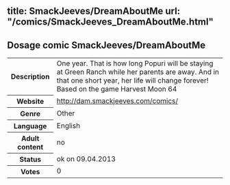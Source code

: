 title: SmackJeeves/DreamAboutMe
url: "/comics/SmackJeeves_DreamAboutMe.html"
---
Dosage comic SmackJeeves/DreamAboutMe
-----------------------------------------

<table class="comicinfo">
<tr>
<th>Description</th><td>One year. That is how long Popuri will be staying at Green Ranch while her parents are away. And in that one short year, her life will change forever! Based on the game Harvest Moon 64</td>
</tr>
<tr>
<th>Website</th><td><a href="http://dam.smackjeeves.com/comics/">http://dam.smackjeeves.com/comics/</a></td>
</tr>
<tr>
<th>Genre</th><td>Other</td>
</tr>
<tr>
<th>Language</th><td>English</td>
</tr>
<tr>
<th>Adult content</th><td>no</td>
</tr>
<tr>
<th>Status</th><td>ok on 09.04.2013</td>
</tr>
<tr>
<th>Votes</th><td>0</div></td>
</tr>
</table>
